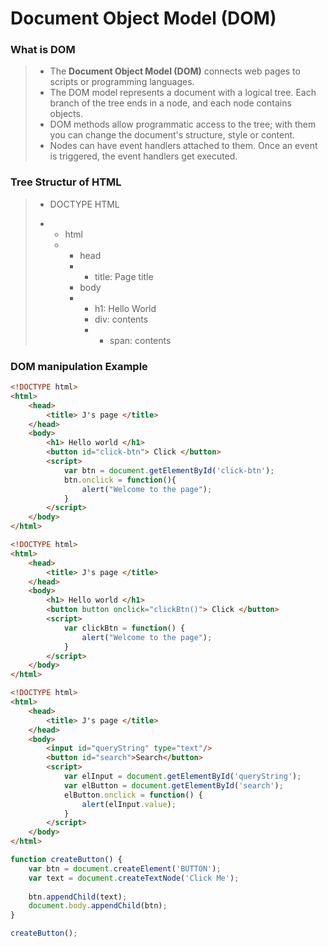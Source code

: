 # Document Object Model (DOM)

### What is DOM

> - The **Document Object Model (DOM)** connects web pages to scripts or programming languages.
> - The DOM model represents a document with a logical tree. Each branch of the tree ends in a node, and each node contains objects.
> - DOM methods allow programmatic access to the tree; with them you can change the document's structure, style or content.
> - Nodes can have event handlers attached to them. Once an event is triggered, the event handlers get executed.

### Tree Structur of HTML

> -  DOCTYPE HTML
>
> - - html
>   - - head
>     - - title: Page title
>     - body
>     - - h1: Hello World
>       - div: contents
>       - - span: contents

### DOM manipulation Example

~~~html
<!DOCTYPE html>
<html>
    <head>
        <title> J's page </title>
    </head>
    <body>
        <h1> Hello world </h1>
        <button id="click-btn"> Click </button>
        <script>
            var btn = document.getElementById('click-btn');
            btn.onclick = function(){
                alert("Welcome to the page");
            }
        </script>
    </body>
</html>
~~~

~~~html
<!DOCTYPE html>
<html>
    <head>
        <title> J's page </title>
    </head>
    <body>
        <h1> Hello world </h1>
        <button button onclick="clickBtn()"> Click </button>
        <script>
            var clickBtn = function() {
                alert("Welcome to the page");
            }
        </script>
    </body>
</html>
~~~

~~~html
<!DOCTYPE html>
<html>
    <head>
        <title> J's page </title>
    </head>
    <body>
  		<input id="queryString" type="text"/>
  		<button id="search">Search</button>
        <script>
            var elInput = document.getElementById('queryString');
            var elButton = document.getElementById('search');
            elButton.onclick = function() {
                alert(elInput.value);
            }
        </script>
    </body>
</html>
~~~

~~~javascript
function createButton() {
    var btn = document.createElement('BUTTON');
    var text = document.createTextNode('Click Me');
    
  	btn.appendChild(text);
    document.body.appendChild(btn);
}

createButton();
~~~



